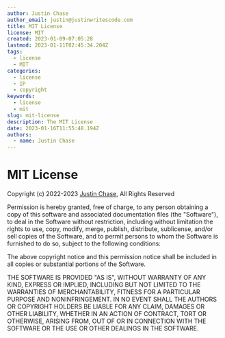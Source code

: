 ```yaml
---
author: Justin Chase
author_email: justin@justinwritescode.com
title: MIT License
license: MIT
created: 2023-01-09-07:05:28
lastmod: 2023-01-11T02:45:34.204Z
tags:
  - license
  - MIT
categories:
  - license
  - IP
  - copyright
keywords:
  - license
  - mit
slug: mit-license
description: The MIT License
date: 2023-01-16T11:55:48.194Z
authors: 
  - name: Justin Chase
---
```

# MIT License

Copyright (c) 2022-2023 [Justin Chase](mailto:justin@justinwritescode.com "Send Justin an email"), All Rights Reserved

Permission is hereby granted, free of charge, to any person obtaining a copy
of this software and associated documentation files (the "Software"), to deal
in the Software without restriction, including without limitation the rights
to use, copy, modify, merge, publish, distribute, sublicense, and/or sell
copies of the Software, and to permit persons to whom the Software is
furnished to do so, subject to the following conditions:

The above copyright notice and this permission notice shall be included in all
copies or substantial portions of the Software.

THE SOFTWARE IS PROVIDED "AS IS", WITHOUT WARRANTY OF ANY KIND, EXPRESS OR
IMPLIED, INCLUDING BUT NOT LIMITED TO THE WARRANTIES OF MERCHANTABILITY,
FITNESS FOR A PARTICULAR PURPOSE AND NONINFRINGEMENT. IN NO EVENT SHALL THE
AUTHORS OR COPYRIGHT HOLDERS BE LIABLE FOR ANY CLAIM, DAMAGES OR OTHER
LIABILITY, WHETHER IN AN ACTION OF CONTRACT, TORT OR OTHERWISE, ARISING FROM,
OUT OF OR IN CONNECTION WITH THE SOFTWARE OR THE USE OR OTHER DEALINGS IN THE
SOFTWARE.
